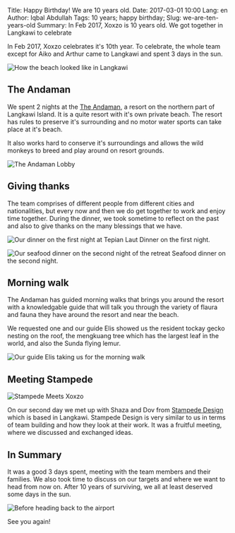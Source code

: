 Title: Happy Birthday! We are 10 years old.
Date: 2017-03-01 10:00
Lang: en
Author: Iqbal Abdullah
Tags: 10 years; happy birthday;
Slug: we-are-ten-years-old
Summary: In Feb 2017, Xoxzo is 10 years old. We got together in Langkawi to celebrate

In Feb 2017, Xoxzo celebrates it's 10th year. To celebrate, the whole team
except for Aiko and Arthur came to Langkawi and spent 3 days in the sun.

![How the beach looked like in
Langkawi]({filename}/images/company-retreat-10th/beach.jpg)

The Andaman
-------------------------------------------------
We spent 2 nights at the [The Andaman](http://www.theandaman.com/), a resort on the 
northern part of Langkawi Island. It is a quite resort with it's own private beach. 
The resort has rules to preserve it's surrounding and no motor water sports can take 
place at it's beach.

It also works hard to conserve it's surroundings and allows the wild monkeys to
breed and play around on resort grounds.

![The Andaman Lobby]({filename}/images/company-retreat-10th/the-andaman-lobby.jpg)

Giving thanks
-------------------------------------------------
The team comprises of different people from different cities and nationalities, 
but every now and then we do get together to work and enjoy time together. During the 
dinner, we took sometime to reflect on the past and also to give 
thanks on the many blessings that we have. 

![Our dinner on the first night at Tepian Laut]({filename}/images/company-retreat-10th/tl-dinner.jpg)
Dinner on the first night.

![Our seafood dinner on the second night of the
retreat]({filename}/images/company-retreat-10th/jala-dinner-cat.jpg)
Seafood dinner on the second night.

Morning walk
-------------------------------------------------
The Andaman has guided morning walks that brings you around the resort with a
knowledgable guide that will talk you through the variety of flaura and fauna
they have around the resort and near the beach. 

We requested one and our guide Elis showed us the resident tockay gecko nesting
on the roof, the mengkuang tree which has the largest leaf in the world, and
also the Sunda flying lemur.

![Our guide Elis taking us for the morning
walk]({filename}/images/company-retreat-10th/morning-walk.jpg)


Meeting Stampede
-------------------------------------------------
![Stampede Meets Xoxzo]({filename}/images/company-retreat-10th/stampede-xoxzo.jpg)

On our second day we met up with Shaza and Dov from [Stampede
Design](http://www.stampede-design.com/work.php) which is
based in Langkawi. Stampede Design is very similar to us in terms of team
building and how they look at their work. It was a fruitful meeting, where we
discussed and exchanged ideas.

In Summary
-------------------------------------------------
It was a good 3 days spent, meeting with the team members and their families. We
also took time to discuss on our targets and where we want to head from now on.
After 10 years of surviving, we all at least deserved some days in the sun.

![Before heading back to the airport]({filename}/images/company-retreat-10th/group-photo.jpg)

See you again!


